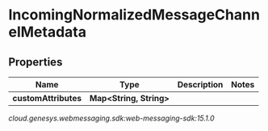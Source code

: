 # IncomingNormalizedMessageChannelMetadata


## Properties

| Name | Type | Description | Notes |
| ------------ | ------------- | ------------- | ------------- |
| **customAttributes** | **Map&lt;String, String&gt;** |  |  |




_cloud.genesys.webmessaging.sdk:web-messaging-sdk:15.1.0_
